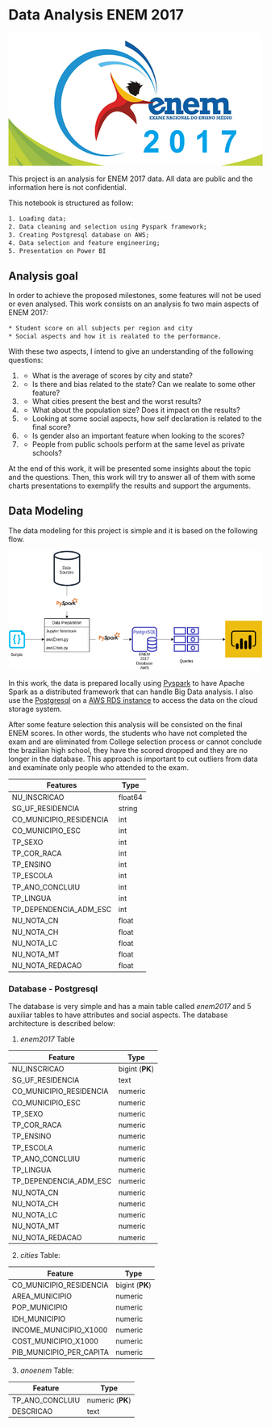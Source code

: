# Data Analysis ENEM 2017


![ENEM2017](img/enem-2017.png)

This project is an analysis for ENEM 2017 data. All data are public and the information here is not confidential.

This notebook is structured as follow:

    1. Loading data;
    2. Data cleaning and selection using Pyspark framework;
    3. Creating Postgresql database on AWS;
    4. Data selection and feature engineering;
    5. Presentation on Power BI
    
    
## Analysis goal

In order to achieve the proposed milestones, some features will not be used or even analysed. This work consists on an analysis fo two main aspects of ENEM 2017:

    * Student score on all subjects per region and city
    * Social aspects and how it is realated to the performance.
    
With these two aspects, I intend to give an understanding of the following questions:

1. - What is the average of scores by city and state?
2. - Is there and bias related to the state? Can we realate to some other feature?
3. - What cities present the best and the worst results?
4. - What about the population size? Does it impact on the results?
5. - Looking at some social aspects, how self declaration is related to the final score?
6. - Is gender also an important feature when looking to the scores?
7. - People from public schools perform at the same level as private schools?

At the end of this work, it will be presented some insights about the topic and the questions. Then, this work will try to answer all of them with some charts presentations to exemplify the results and support the arguments.


## Data Modeling

The data modeling for this project is simple and it is based on the following flow.

![Flow](https://github.com/ThiagoGrabe/ENEM2017/blob/master/img/ENEM2017%20-%20DataFlow.png)

In this work, the data is prepared locally using [Pyspark](https://spark.apache.org/docs/latest/api/python/index.html) to have Apache Spark as a distributed framework that can handle Big Data analysis. I also use the [Postgresql](https://www.postgresql.org/) on a [AWS RDS instance](https://aws.amazon.com/pt/rds/postgresql/?trk=ps_a131L0000083bBMQAY&trkCampaign=pac_ps_Q1_120_RDS_PDP_P_NBrand_BR&sc_channel=ps&sc_campaign=pac_q1-1-2020_paidsearch_RDS_OpenSource_BR&sc_outcome=PaaS_Digital_Marketing&sc_geo=LATAM&sc_country=BR&sc_publisher=Google&sc_category=Database&sc_detail=postgres&sc_content=postgresql_e&sc_matchtype=e&sc_segment=448680794859&sc_medium=PAC-PaaS-P|PS-GO|Non-Brand|Desktop|PA|Database|RDS|BR|PT|Text&s_kwcid=AL!4422!3!448680794859!e!!g!!postgres&ef_id=CjwKCAjw1ej5BRBhEiwAfHyh1DPYrvfUO0dzYrntUhupo-dV_jUJiIBZ3yXwRd6xNMQW6GSEsOgvSBoCLEQQAvD_BwE:G:s&s_kwcid=AL!4422!3!448680794859!e!!g!!postgres) to access the data on the cloud storage system.

After some feature selection this analysis will be consisted on the final ENEM scores. In other words, the students who have not completed the exam and are eliminated from College selection process or cannot conclude the brazilian high school, they have the scored dropped and they are no longer in the database. This approach is important to cut outliers from data and examinate only people who attended to the exam.

| Features  | Type |
| ------------- | ------------- |
|NU_INSCRICAO           |float64|
|SG_UF_RESIDENCIA       |string|
|CO_MUNICIPIO_RESIDENCIA|int|
|CO_MUNICIPIO_ESC|int|
|TP_SEXO|int|
|TP_COR_RACA|int|
|TP_ENSINO|int|
|TP_ESCOLA|int|
|TP_ANO_CONCLUIU|int|
|TP_LINGUA|int|
|TP_DEPENDENCIA_ADM_ESC|int|
|NU_NOTA_CN|float|
|NU_NOTA_CH|float|
|NU_NOTA_LC|float|
|NU_NOTA_MT|float|
|NU_NOTA_REDACAO|float|

### Database - Postgresql

The database is very simple and has a main table called _enem2017_ and 5 auxiliar tables to have attributes and social aspects. The database architecture is described below:

1. _enem2017_ Table

| Feature  | Type |
| ------------- | ------------- |
|NU_INSCRICAO           |bigint (__PK__)|
|SG_UF_RESIDENCIA       |text|
|CO_MUNICIPIO_RESIDENCIA|numeric|
|CO_MUNICIPIO_ESC|numeric|
|TP_SEXO|numeric|
|TP_COR_RACA|numeric|
|TP_ENSINO|numeric|
|TP_ESCOLA|numeric|
|TP_ANO_CONCLUIU|numeric|
|TP_LINGUA|numeric|
|TP_DEPENDENCIA_ADM_ESC|numeric|
|NU_NOTA_CN|numeric|
|NU_NOTA_CH|numeric|
|NU_NOTA_LC|numeric|
|NU_NOTA_MT|numeric|
|NU_NOTA_REDACAO|numeric|

2. _cities_ Table:

| Feature  | Type |
| ------------- | ------------- |
|CO_MUNICIPIO_RESIDENCIA  |bigint (__PK__)|
|AREA_MUNICIPIO       |numeric|
|POP_MUNICIPIO|numeric|
|IDH_MUNICIPIO|numeric|
|INCOME_MUNICIPIO_X1000|numeric|
|COST_MUNICIPIO_X1000   |numeric|
|PIB_MUNICIPIO_PER_CAPITA|numeric|

3. _anoenem_ Table:

| Feature  | Type |
| ------------- | ------------- |
|TP_ANO_CONCLUIU       |numeric (__PK__)|
|DESCRICAO|text|

